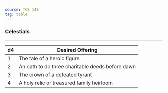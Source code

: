 ```yaml
---
source: TCE 148
tag: table
---
```


### Celestials
---
|d4|Desired Offering|
|----|------------|
|1|The tale of a heroic figure|
|2|An oath to do three charitable deeds before dawn|
|3|The crown of a defeated tyrant|
|4|A holy relic or treasured family heirloom|
